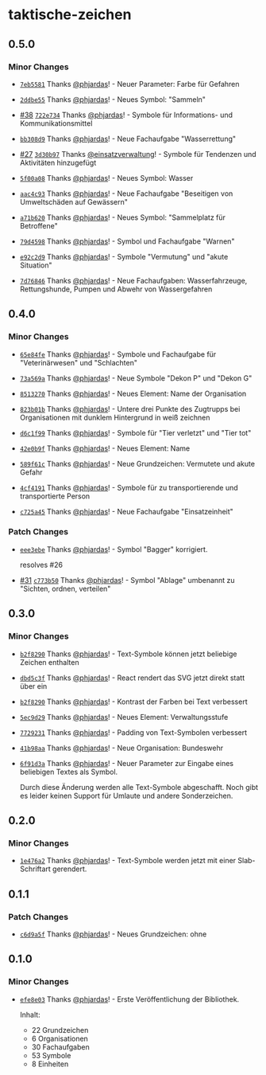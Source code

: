 # taktische-zeichen

## 0.5.0

### Minor Changes

- [`7eb5581`](https://github.com/phjardas/taktische-zeichen/commit/7eb55818bffcbec9aee79826d6ca86653f757102) Thanks [@phjardas](https://github.com/phjardas)! - Neuer Parameter: Farbe für Gefahren

* [`2ddbe55`](https://github.com/phjardas/taktische-zeichen/commit/2ddbe55251ecc0e78a89750bdd96a0b93dace31c) Thanks [@phjardas](https://github.com/phjardas)! - Neues Symbol: "Sammeln"

- [#38](https://github.com/phjardas/taktische-zeichen/pull/38) [`722e734`](https://github.com/phjardas/taktische-zeichen/commit/722e73473c047ae6798a77ef3ad52173e2646dd7) Thanks [@phjardas](https://github.com/phjardas)! - Symbole für Informations- und Kommunikationsmittel

* [`bb308d9`](https://github.com/phjardas/taktische-zeichen/commit/bb308d9ecfaa7d48cd58016db927015315298aad) Thanks [@phjardas](https://github.com/phjardas)! - Neue Fachaufgabe "Wasserrettung"

- [#27](https://github.com/phjardas/taktische-zeichen/pull/27) [`3d30b97`](https://github.com/phjardas/taktische-zeichen/commit/3d30b97db2e2b87bd2cc20654fde24a44058352b) Thanks [@einsatzverwaltung](https://github.com/einsatzverwaltung)! - Symbole für Tendenzen und Aktivitäten hinzugefügt

* [`5f00a08`](https://github.com/phjardas/taktische-zeichen/commit/5f00a085c56ad43e63a0d941ff50f6d88ad33d7a) Thanks [@phjardas](https://github.com/phjardas)! - Neues Symbol: Wasser

- [`aac4c93`](https://github.com/phjardas/taktische-zeichen/commit/aac4c93cb84f104026fc1d62aeeea699a87737ec) Thanks [@phjardas](https://github.com/phjardas)! - Neue Fachaufgabe "Beseitigen von Umweltschäden auf Gewässern"

* [`a71b620`](https://github.com/phjardas/taktische-zeichen/commit/a71b6205f5def94f12b76db50ec454b3acfdd078) Thanks [@phjardas](https://github.com/phjardas)! - Neues Symbol: "Sammelplatz für Betroffene"

- [`79d4598`](https://github.com/phjardas/taktische-zeichen/commit/79d45980cde9d24abd214e52452e4250174787ba) Thanks [@phjardas](https://github.com/phjardas)! - Symbol und Fachaufgabe "Warnen"

* [`e92c2d9`](https://github.com/phjardas/taktische-zeichen/commit/e92c2d99e431c2594e1443229b505e1dcdfa7d21) Thanks [@phjardas](https://github.com/phjardas)! - Symbole "Vermutung" und "akute Situation"

- [`7d76846`](https://github.com/phjardas/taktische-zeichen/commit/7d768469b3f6f7bf40b9a9a6af99fe615613568a) Thanks [@phjardas](https://github.com/phjardas)! - Neue Fachaufgaben: Wasserfahrzeuge, Rettungshunde, Pumpen und Abwehr von Wassergefahren

## 0.4.0

### Minor Changes

- [`65e84fe`](https://github.com/phjardas/taktische-zeichen/commit/65e84fe96943b59f78ba930e5f8efa94c3a3e028) Thanks [@phjardas](https://github.com/phjardas)! - Symbole und Fachaufgabe für "Veterinärwesen" und "Schlachten"

* [`73a569a`](https://github.com/phjardas/taktische-zeichen/commit/73a569aecdb0266d93a188fd087be731ea2ec852) Thanks [@phjardas](https://github.com/phjardas)! - Neue Symbole "Dekon P" und "Dekon G"

- [`8513270`](https://github.com/phjardas/taktische-zeichen/commit/851327069a07995a09661e2c75125476e1bf46e4) Thanks [@phjardas](https://github.com/phjardas)! - Neues Element: Name der Organisation

* [`823b01b`](https://github.com/phjardas/taktische-zeichen/commit/823b01b7892292a3ef66fdc20831c39a35555fdc) Thanks [@phjardas](https://github.com/phjardas)! - Untere drei Punkte des Zugtrupps bei Organisationen mit dunklem Hintergrund in weiß zeichnen

- [`d6c1f99`](https://github.com/phjardas/taktische-zeichen/commit/d6c1f995ac05502b1611c3de35c2f72639bcc303) Thanks [@phjardas](https://github.com/phjardas)! - Symbole für "Tier verletzt" und "Tier tot"

* [`42e0b9f`](https://github.com/phjardas/taktische-zeichen/commit/42e0b9f0132d1cf029268d9796f445a8d5c370fc) Thanks [@phjardas](https://github.com/phjardas)! - Neues Element: Name

- [`589f61c`](https://github.com/phjardas/taktische-zeichen/commit/589f61c8f9d11652035f6f15da738a141a87e663) Thanks [@phjardas](https://github.com/phjardas)! - Neue Grundzeichen: Vermutete und akute Gefahr

* [`4cf4191`](https://github.com/phjardas/taktische-zeichen/commit/4cf41917223937750e200de1e528dd6bc916008d) Thanks [@phjardas](https://github.com/phjardas)! - Symbole für zu transportierende und transportierte Person

- [`c725a45`](https://github.com/phjardas/taktische-zeichen/commit/c725a4507517a224dd4486e83b13a171b1c48d44) Thanks [@phjardas](https://github.com/phjardas)! - Neue Fachaufgabe "Einsatzeinheit"

### Patch Changes

- [`eee3ebe`](https://github.com/phjardas/taktische-zeichen/commit/eee3ebe3c565ef71fd13600a66357a9dbd892b79) Thanks [@phjardas](https://github.com/phjardas)! - Symbol "Bagger" korrigiert.

  resolves #26

* [#31](https://github.com/phjardas/taktische-zeichen/pull/31) [`c773b50`](https://github.com/phjardas/taktische-zeichen/commit/c773b50789c69d2bab96ffd03dbc4f7bed3d441e) Thanks [@phjardas](https://github.com/phjardas)! - Symbol "Ablage" umbenannt zu "Sichten, ordnen, verteilen"

## 0.3.0

### Minor Changes

- [`b2f8290`](https://github.com/phjardas/taktische-zeichen/commit/b2f829011c803d5a3cebfa6e9bd776b0df24c2e6) Thanks [@phjardas](https://github.com/phjardas)! - Text-Symbole können jetzt beliebige Zeichen enthalten

* [`dbd5c3f`](https://github.com/phjardas/taktische-zeichen/commit/dbd5c3f6e24069e840deca4fdcc171f0473cfe69) Thanks [@phjardas](https://github.com/phjardas)! - React rendert das SVG jetzt direkt statt über ein <img>

- [`b2f8290`](https://github.com/phjardas/taktische-zeichen/commit/b2f829011c803d5a3cebfa6e9bd776b0df24c2e6) Thanks [@phjardas](https://github.com/phjardas)! - Kontrast der Farben bei Text verbessert

* [`5ec9d29`](https://github.com/phjardas/taktische-zeichen/commit/5ec9d29ccc23d4e0e0749c118e6edd9b6a944df7) Thanks [@phjardas](https://github.com/phjardas)! - Neues Element: Verwaltungsstufe

- [`7729231`](https://github.com/phjardas/taktische-zeichen/commit/772923118aac156a687e3b7eeee6ef25bab0d0d0) Thanks [@phjardas](https://github.com/phjardas)! - Padding von Text-Symbolen verbessert

* [`41b98aa`](https://github.com/phjardas/taktische-zeichen/commit/41b98aac0f1d0d457bf8ece13b942f6b270b1c32) Thanks [@phjardas](https://github.com/phjardas)! - Neue Organisation: Bundeswehr

- [`6f91d3a`](https://github.com/phjardas/taktische-zeichen/commit/6f91d3aef4c684b69cdb8089625092a6fff2439b) Thanks [@phjardas](https://github.com/phjardas)! - Neuer Parameter zur Eingabe eines beliebigen Textes als Symbol.

  Durch diese Änderung werden alle Text-Symbole abgeschafft.
  Noch gibt es leider keinen Support für Umlaute und andere Sonderzeichen.

## 0.2.0

### Minor Changes

- [`1e476a2`](https://github.com/phjardas/taktische-zeichen/commit/1e476a23e879a6329e0b3f9dc1c6ed553d57f2f2) Thanks [@phjardas](https://github.com/phjardas)! - Text-Symbole werden jetzt mit einer Slab-Schriftart gerendert.

## 0.1.1

### Patch Changes

- [`c6d9a5f`](https://github.com/phjardas/taktische-zeichen/commit/c6d9a5f560013e86973451d063e19bc541456e16) Thanks [@phjardas](https://github.com/phjardas)! - Neues Grundzeichen: ohne

## 0.1.0

### Minor Changes

- [`efe8e03`](https://github.com/phjardas/taktische-zeichen/commit/efe8e0300c03dddc8d6bdc72602848ba186a5220) Thanks [@phjardas](https://github.com/phjardas)! - Erste Veröffentlichung der Bibliothek.

  Inhalt:

  - 22 Grundzeichen
  - 6 Organisationen
  - 30 Fachaufgaben
  - 53 Symbole
  - 8 Einheiten
